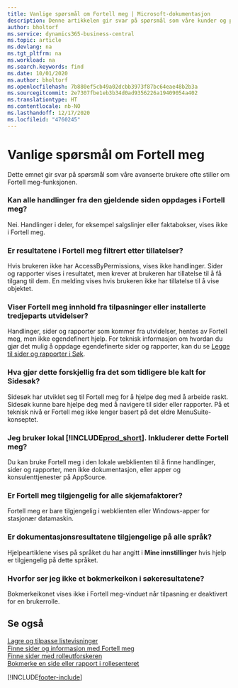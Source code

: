 ```yaml
---
title: Vanlige spørsmål om Fortell meg | Microsoft-dokumentasjon
description: Denne artikkelen gir svar på spørsmål som våre kunder og partnere ofte stiller om Fortell meg.
author: bholtorf
ms.service: dynamics365-business-central
ms.topic: article
ms.devlang: na
ms.tgt_pltfrm: na
ms.workload: na
ms.search.keywords: find
ms.date: 10/01/2020
ms.author: bholtorf
ms.openlocfilehash: 7b880ef5cb49a02dcbb3973f87bc64eae48b2b3a
ms.sourcegitcommit: 2e7307fbe1eb3b34d0ad9356226a19409054a402
ms.translationtype: HT
ms.contentlocale: nb-NO
ms.lasthandoff: 12/17/2020
ms.locfileid: "4760245"
---
```

# <a name="tell-me-faq"></a>Vanlige spørsmål om Fortell meg
Dette emnet gir svar på spørsmål som våre avanserte brukere ofte stiller om Fortell meg-funksjonen.

### <a name="are-all-actions-from-my-current-page-discoverable-in-tell-me"></a>Kan alle handlinger fra den gjeldende siden oppdages i Fortell meg?
Nei. Handlinger i deler, for eksempel salgslinjer eller faktabokser, vises ikke i Fortell meg.

### <a name="are-the-results-in-tell-me-filtered-by-permissions"></a>Er resultatene i Fortell meg filtrert etter tillatelser?
Hvis brukeren ikke har AccessByPermissions, vises ikke handlinger. Sider og rapporter vises i resultatet, men krever at brukeren har tillatelse til å få tilgang til dem. En melding vises hvis brukeren ikke har tillatelse til å vise objektet.

### <a name="does-tell-me-display-content-from-my-customizations-or-installed-third-party-extensions"></a>Viser Fortell meg innhold fra tilpasninger eller installerte tredjeparts utvidelser?
Handlinger, sider og rapporter som kommer fra utvidelser, hentes av Fortell meg, men ikke egendefinert hjelp. For teknisk informasjon om hvordan du gjør det mulig å oppdage egendefinerte sider og rapporter, kan du se [Legge til sider og rapporter i Søk](/dynamics365/business-central/dev-itpro/developer/devenv-al-menusuite-functionality).

### <a name="what-makes-this-different-from-what-was-previously-known-as-page-search"></a>Hva gjør dette forskjellig fra det som tidligere ble kalt for Sidesøk?
Sidesøk har utviklet seg til Fortell meg for å hjelpe deg med å arbeide raskt. Sidesøk kunne bare hjelpe deg med å navigere til sider eller rapporter. På et teknisk nivå er Fortell meg ikke lenger basert på det eldre MenuSuite-konseptet.

### <a name="i-use-on-premises-prod_short-does-that-include-tell-me"></a>Jeg bruker lokal [!INCLUDE[prod_short](includes/prod_short.md)]. Inkluderer dette Fortell meg?
Du kan bruke Fortell meg i den lokale webklienten til å finne handlinger, sider og rapporter, men ikke dokumentasjon, eller apper og konsulenttjenester på AppSource.

### <a name="is-tell-me-available-for-all-form-factors"></a>Er Fortell meg tilgjengelig for alle skjemafaktorer?
Fortell meg er bare tilgjengelig i webklienten eller Windows-apper for stasjonær datamaskin.

### <a name="are-the-documentation-results-available-in-any-language"></a>Er dokumentasjonsresultatene tilgjengelige på alle språk?
Hjelpeartiklene vises på språket du har angitt i **Mine innstillinger** hvis hjelp er tilgjengelig på dette språket.

### <a name="why-dont-i-see-a-bookmark-icon-for-my-search-results"></a>Hvorfor ser jeg ikke et bokmerkeikon i søkeresultatene?
Bokmerkeikonet vises ikke i Fortell meg-vinduet når tilpasning er deaktivert for en brukerrolle.


## <a name="see-also"></a>Se også  
[Lagre og tilpasse listevisninger](ui-views.md)  
[Finne sider og informasjon med Fortell meg](ui-search.md)  
[Finne sider med rolleutforskeren](ui-role-explorer.md)  
[Bokmerke en side eller rapport i rollesenteret](ui-bookmarks.md)


[!INCLUDE[footer-include](includes/footer-banner.md)]